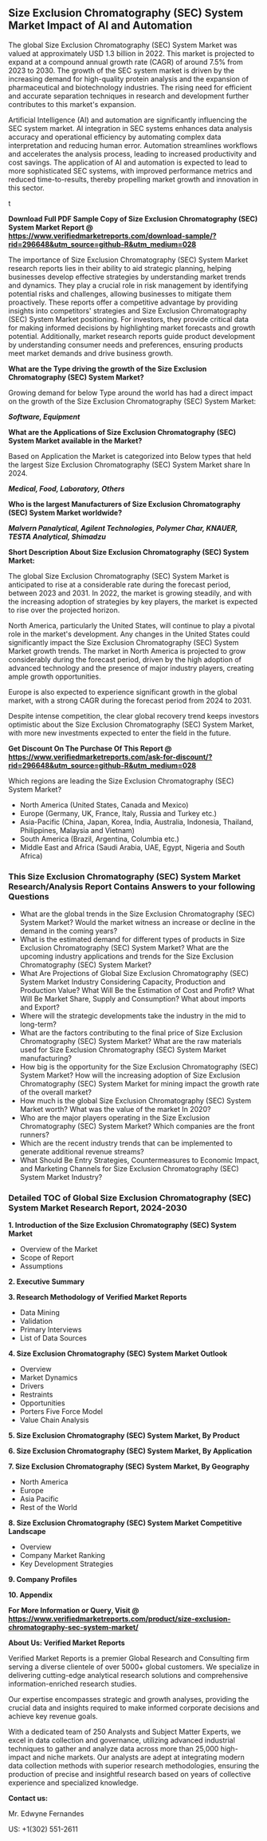 <h2>Size Exclusion Chromatography (SEC) System Market Impact of AI and Automation</h2><p>The global Size Exclusion Chromatography (SEC) System Market was valued at approximately USD 1.3 billion in 2022. This market is projected to expand at a compound annual growth rate (CAGR) of around 7.5% from 2023 to 2030. The growth of the SEC system market is driven by the increasing demand for high-quality protein analysis and the expansion of pharmaceutical and biotechnology industries. The rising need for efficient and accurate separation techniques in research and development further contributes to this market's expansion.</p><p>Artificial Intelligence (AI) and automation are significantly influencing the SEC system market. AI integration in SEC systems enhances data analysis accuracy and operational efficiency by automating complex data interpretation and reducing human error. Automation streamlines workflows and accelerates the analysis process, leading to increased productivity and cost savings. The application of AI and automation is expected to lead to more sophisticated SEC systems, with improved performance metrics and reduced time-to-results, thereby propelling market growth and innovation in this sector.</p>t</p><p id="" class=""><strong>Download Full PDF Sample Copy of Size Exclusion Chromatography (SEC) System Market Report @ <a href="https://www.verifiedmarketreports.com/download-sample/?rid=296648&utm_source=github-R&utm_medium=028" target="_blank">https://www.verifiedmarketreports.com/download-sample/?rid=296648&utm_source=github-R&utm_medium=028</a></strong></p><p>The importance of&nbsp;Size Exclusion Chromatography (SEC) System Market research reports lies in their ability to aid strategic planning, helping businesses develop effective strategies by understanding market trends and dynamics. They play a crucial role in risk management by identifying potential risks and challenges, allowing businesses to mitigate them proactively. These reports offer a competitive advantage by providing insights into competitors' strategies and Size Exclusion Chromatography (SEC) System Market positioning. For investors, they provide critical data for making informed decisions by highlighting market forecasts and growth potential. Additionally, market research reports guide product development by understanding consumer needs and preferences, ensuring products meet market demands and drive business growth.</p><p><strong>What are the&nbsp;Type driving the growth of the Size Exclusion Chromatography (SEC) System Market?</strong></p><p id="" class="">Growing demand for below Type around the world has had a direct impact on the growth of the Size Exclusion Chromatography (SEC) System Market:</p><em><strong>Software, Equipment</strong></em></p><strong>What are the&nbsp;Applications&nbsp;of Size Exclusion Chromatography (SEC) System Market available in the Market?</strong></p><p id="" class="">Based on Application the Market is categorized into Below types that held the largest Size Exclusion Chromatography (SEC) System Market share In 2024.</p><em><strong>Medical, Food, Laboratory, Others</strong></em></p><strong>Who is the largest Manufacturers of Size Exclusion Chromatography (SEC) System Market worldwide?</strong></p><p><em><strong>Malvern Panalytical, Agilent Technologies, Polymer Char, KNAUER, TESTA Analytical, Shimadzu</strong></em></p><p id="" class=""><strong>Short Description About Size Exclusion Chromatography (SEC) System Market:</strong></p><p>The global Size Exclusion Chromatography (SEC) System Market is anticipated to rise at a considerable rate during the forecast period, between 2023 and 2031. In 2022, the market is growing steadily, and with the increasing adoption of strategies by key players, the market is expected to rise over the projected horizon.</p><p>North America, particularly the United States, will continue to play a pivotal role in the market's development. Any changes in the United States could significantly impact the Size Exclusion Chromatography (SEC) System Market growth trends. The market in North America is projected to grow considerably during the forecast period, driven by the high adoption of advanced technology and the presence of major industry players, creating ample growth opportunities.</p><p>Europe is also expected to experience significant growth in the global market, with a strong CAGR during the forecast period from 2024 to 2031.</p><p>Despite intense competition, the clear global recovery trend keeps investors optimistic about the Size Exclusion Chromatography (SEC) System Market, with more new investments expected to enter the field in the future.</p><p id="" class=""><strong>Get Discount On The Purchase Of This Report @ <a href="https://www.verifiedmarketreports.com/ask-for-discount/?rid=296648&utm_source=github-R&utm_medium=028" target="_blank">https://www.verifiedmarketreports.com/ask-for-discount/?rid=296648&utm_source=github-R&utm_medium=028</a></strong></p>Which regions are leading the Size Exclusion Chromatography (SEC) System Market?</p><ul><li>North America (United States, Canada and Mexico)</li><li>Europe (Germany, UK, France, Italy, Russia and Turkey etc.)</li><li>Asia-Pacific (China, Japan, Korea, India, Australia, Indonesia, Thailand, Philippines, Malaysia and Vietnam)</li><li>South America (Brazil, Argentina, Columbia etc.)</li><li>Middle East and Africa (Saudi Arabia, UAE, Egypt, Nigeria and South Africa)</li></ul><h3 id="" class="">This Size Exclusion Chromatography (SEC) System Market Research/Analysis Report Contains Answers to your following Questions</h3><ul><li>What are the global trends in the Size Exclusion Chromatography (SEC) System Market? Would the market witness an increase or decline in the demand in the coming years?</li><li>What is the estimated demand for different types of products in Size Exclusion Chromatography (SEC) System Market? What are the upcoming industry applications and trends for the Size Exclusion Chromatography (SEC) System Market?</li><li>What Are Projections of Global Size Exclusion Chromatography (SEC) System Market Industry Considering Capacity, Production and Production Value? What Will Be the Estimation of Cost and Profit? What Will Be Market Share, Supply and Consumption? What about imports and Export?</li><li>Where will the strategic developments take the industry in the mid to long-term?</li><li>What are the factors contributing to the final price of Size Exclusion Chromatography (SEC) System Market? What are the raw materials used for Size Exclusion Chromatography (SEC) System Market manufacturing?</li><li>How big is the opportunity for the Size Exclusion Chromatography (SEC) System Market? How will the increasing adoption of Size Exclusion Chromatography (SEC) System Market for mining impact the growth rate of the overall market?</li><li>How much is the global Size Exclusion Chromatography (SEC) System Market worth? What was the value of the market In 2020?</li><li>Who are the major players operating in the Size Exclusion Chromatography (SEC) System Market? Which companies are the front runners?</li><li>Which are the recent industry trends that can be implemented to generate additional revenue streams?</li><li>What Should Be Entry Strategies, Countermeasures to Economic Impact, and Marketing Channels for Size Exclusion Chromatography (SEC) System Market Industry?</li></ul><h3 id="" class="">Detailed TOC of Global Size Exclusion Chromatography (SEC) System Market Research Report, 2024-2030</h3><p id="" class=""><strong>1. Introduction of the Size Exclusion Chromatography (SEC) System Market</strong></p><ul><li>Overview of the Market</li><li>Scope of Report</li><li>Assumptions</li></ul><p id="" class=""><strong>2. Executive Summary</strong></p><p id="" class=""><strong>3. Research Methodology of Verified Market Reports</strong></p><ul><li>Data Mining</li><li>Validation</li><li>Primary Interviews</li><li>List of Data Sources</li></ul><p id="" class=""><strong>4. Size Exclusion Chromatography (SEC) System Market Outlook</strong></p><ul><li>Overview</li><li>Market Dynamics</li><li>Drivers</li><li>Restraints</li><li>Opportunities</li><li>Porters Five Force Model</li><li>Value Chain Analysis</li></ul><p id="" class=""><strong>5. Size Exclusion Chromatography (SEC) System Market, By Product</strong></p><p id="" class=""><strong>6. Size Exclusion Chromatography (SEC) System Market, By Application</strong></p><p id="" class=""><strong>7. Size Exclusion Chromatography (SEC) System Market, By Geography</strong></p><ul><li>North America</li><li>Europe</li><li>Asia Pacific</li><li>Rest of the World</li></ul><p id="" class=""><strong>8. Size Exclusion Chromatography (SEC) System Market Competitive Landscape</strong></p><ul><li>Overview</li><li>Company Market Ranking</li><li>Key Development Strategies</li></ul><p id="" class=""><strong>9. Company Profiles</strong></p><p id="" class=""><strong>10. Appendix</strong></p><p id="" class=""><strong>For More Information or Query, Visit @ <a href="https://www.verifiedmarketreports.com/product/size-exclusion-chromatography-sec-system-market/" target="_blank">https://www.verifiedmarketreports.com/product/size-exclusion-chromatography-sec-system-market/</a></strong></p><p id="" class=""><strong>About Us: Verified Market Reports</strong></p><p id="" class="">Verified Market Reports is a premier Global Research and Consulting firm serving a diverse clientele of over 5000+ global customers. We specialize in delivering cutting-edge analytical research solutions and comprehensive information-enriched research studies.</p><p id="" class="">Our expertise encompasses strategic and growth analyses, providing the crucial data and insights required to make informed corporate decisions and achieve key revenue goals.</p><p id="" class="">With a dedicated team of 250 Analysts and Subject Matter Experts, we excel in data collection and governance, utilizing advanced industrial techniques to gather and analyze data across more than 25,000 high-impact and niche markets. Our analysts are adept at integrating modern data collection methods with superior research methodologies, ensuring the production of precise and insightful research based on years of collective experience and specialized knowledge.</p><p id="" class=""><strong>Contact us:</strong></p><p id="" class="">Mr. Edwyne Fernandes</p><p id="" class="">US: +1(302) 551-2611</p>